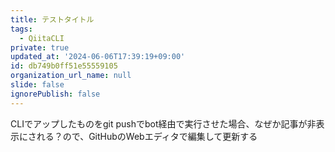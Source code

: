 ```yaml
---
title: テストタイトル
tags:
  - QiitaCLI
private: true
updated_at: '2024-06-06T17:39:19+09:00'
id: db749b0ff51e55559105
organization_url_name: null
slide: false
ignorePublish: false
---
```


CLIでアップしたものをgit pushでbot経由で実行させた場合、なぜか記事が非表示にされる？ので、GitHubのWebエディタで編集して更新する
